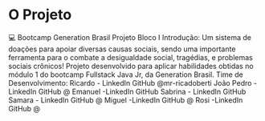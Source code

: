 # O Projeto 
💻 Bootcamp Generation Brasil Projeto Bloco I
Introdução:
Um sistema de doações para apoiar diversas causas sociais, sendo uma importante ferramenta para o combate a desigualdade social, tragédias, e problemas sociais crônicos!
Projeto desenvolvido para aplicar habilidades obtidas no módulo 1 do bootcamp Fullstack Java Jr, da Generation Brasil.
Time de Desenvolvimento:
Ricardo - LinkedIn GitHub @mr-ricadoberti
João Pedro - LinkedIn GitHub @
Emanuel -LinkedIn GitHub 
Sabrina - LinkedIn GitHub 
Samara - LinkedIn GitHub @
Miguel -LinkedIn GitHub @
Rosi -LinkedIn GitHub @
